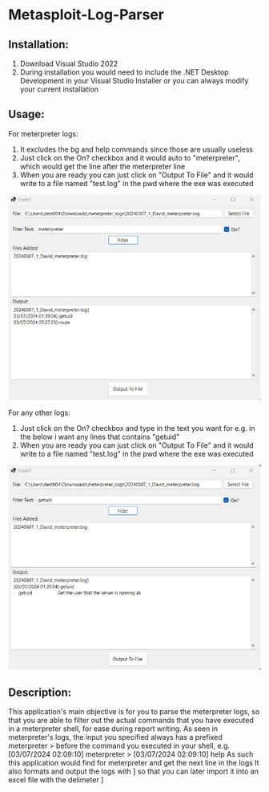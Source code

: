 # Metasploit-Log-Parser

## Installation:
1. Download Visual Studio 2022
2. During installation you would need to include the .NET Desktop Development in your Visual Studio Installer or you can always modify your current installation

## Usage:
For meterpreter logs:
1.  It excludes the bg and help commands since those are usually useless
2.  Just click on the On? checkbox and it would auto to "meterpreter", which would get the line after the meterpreter line
3.  When you are ready you can just click on "Output To File" and it would write to a file named "test.log" in the pwd where the exe was executed

![Alt text](screenshot/filter_meterpreter.png?raw=true "Title")

For any other logs:
1. Just click on the On? checkbox and type in the text you want for e.g. in the below i want any lines that contains "getuid"
2. When you are ready you can just click on "Output To File" and it would write to a file named "test.log" in the pwd where the exe was executed

![Alt text](screenshot/filtering_others.png?raw=true "Title")

## Description:
This application's main objective is for you to parse the meterpreter logs, so that you are able to filter out the actual commands that you have executed in a meterpreter shell, for ease during report writing.
As seen in meterpreter's logs, the input you specified always has a prefixed meterpreter   > before the command you executed in your shell,
e.g. 
[03/07/2024 02:09:10]   meterpreter   >
[03/07/2024 02:09:10] help 
As such this application would find for  meterpreter and get the next line in the logs
It also formats and output the logs with ] so that you can later import it into an excel file with the delimeter ]
